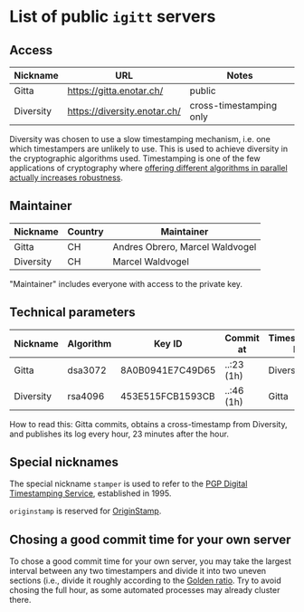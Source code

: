 # List of public `igitt` servers

## Access

| Nickname    | URL                          | Notes                   |
| ----------- | ---------------------------- | ----------------------- |
| Gitta       | https://gitta.enotar.ch/     | public                  |
| Diversity   | https://diversity.enotar.ch/ | cross-timestamping only |

Diversity was chosen to use a slow timestamping mechanism, i.e. one which
timestampers are unlikely to use. This is used to achieve diversity in the
cryptographic algorithms used. Timestamping is one of the few applications
of cryptography where [offering different algorithms in parallel actually
increases robustness](./Cryptography.md#algorithm-diversity).

## Maintainer

| Nickname    | Country | Maintainer                      |
| ----------- | ------- | ------------------------------- |
| Gitta       | CH      | Andres Obrero, Marcel Waldvogel |
| Diversity   | CH      | Marcel Waldvogel                |

"Maintainer" includes everyone with access to the private key.

## Technical parameters

| Nickname    | Algorithm | Key ID           | Commit at  | Timestamped by |
| ----------- | --------- | ---------------- | ---------- | -------------- |
| Gitta       | dsa3072   | 8A0B0941E7C49D65 | ..:23 (1h) | Diversity      |
| Diversity   | rsa4096   | 453E515FCB1593CB | ..:46 (1h) | Gitta          |

How to read this: Gitta commits, obtains a cross-timestamp from Diversity, and
publishes its log every hour, 23 minutes after the hour.

## Special nicknames

The special nickname `stamper` is used to refer to the [PGP Digital
Timestamping Service](http://www.itconsult.co.uk/stamper.htm),
established in 1995.

`originstamp` is reserved for [OriginStamp](https://originstamp.org).

## Chosing a good commit time for your own server

To chose a good commit time for your own server, you may take the largest
interval between any two timestampers and divide it into two uneven sections
(i.e., divide it roughly according to the [Golden
ratio](https://en.wikipedia.org/wiki/Golden_ratio). Try to avoid chosing
the full hour, as some automated processes may already cluster there.
